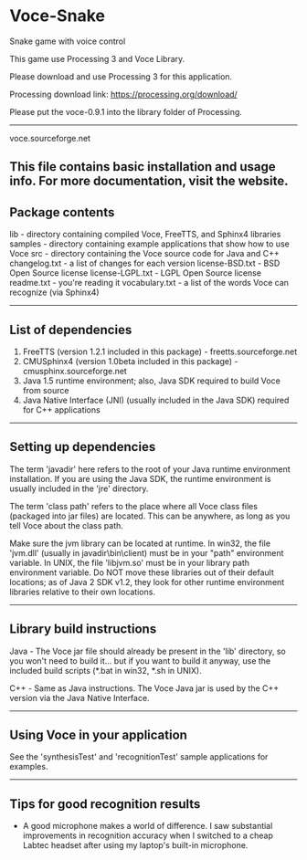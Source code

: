 # Voce-Snake
Snake game with voice control

This game use Processing 3 and Voce Library.

Please download and use Processing 3 for this application. 

Processing download link: https://processing.org/download/

Please put the voce-0.9.1 into the library folder of Processing.

------------------------------------
voce.sourceforge.net

This file contains basic installation and usage info.  For more documentation, visit the website.
------------------------------------
Package contents
------------------------------------
lib - directory containing compiled Voce, FreeTTS, and Sphinx4 libraries
samples - directory containing example applications that show how to use Voce
src - directory containing the Voce source code for Java and C++
changelog.txt - a list of changes for each version
license-BSD.txt - BSD Open Source license
license-LGPL.txt - LGPL Open Source license
readme.txt - you're reading it
vocabulary.txt - a list of the words Voce can recognize (via Sphinx4)


------------------------------------
List of dependencies
------------------------------------
1. FreeTTS (version 1.2.1 included in this package) - freetts.sourceforge.net
2. CMUSphinx4 (version 1.0beta included in this package) - cmusphinx.sourceforge.net
3. Java 1.5 runtime environment; also, Java SDK required to build Voce from source
4. Java Native Interface (JNI) (usually included in the Java SDK) required for C++ applications


------------------------------------
Setting up dependencies
------------------------------------
The term 'javadir' here refers to the root of your Java runtime environment installation.  If you are using the Java SDK, the runtime environment is usually included in the 'jre' directory.

The term 'class path' refers to the place where all Voce class files (packaged into jar files) are located.  This can be anywhere, as long as you tell Voce about the class path.

Make sure the jvm library can be located at runtime.  In win32, the file 'jvm.dll' (usually in javadir\bin\client) must be in your "path" environment variable.  In UNIX, the file 'libjvm.so' must be in your library path environment variable.  Do NOT move these libraries out of their default locations; as of Java 2 SDK v1.2, they look for other runtime environment libraries relative to their own locations.


------------------------------------
Library build instructions
------------------------------------
Java - The Voce jar file should already be present in the 'lib' directory, so you won't need to build it... but if you want to build it anyway, use the included build scripts (*.bat in win32, *.sh in UNIX).

C++ - Same as Java instructions.  The Voce Java jar is used by the C++ version via the Java Native Interface.


------------------------------------
Using Voce in your application
------------------------------------
See the 'synthesisTest' and 'recognitionTest' sample applications for examples.


------------------------------------
Tips for good recognition results
------------------------------------
* A good microphone makes a world of difference.  I saw substantial improvements in recognition accuracy when I switched to a cheap Labtec headset after using my laptop's built-in microphone.

